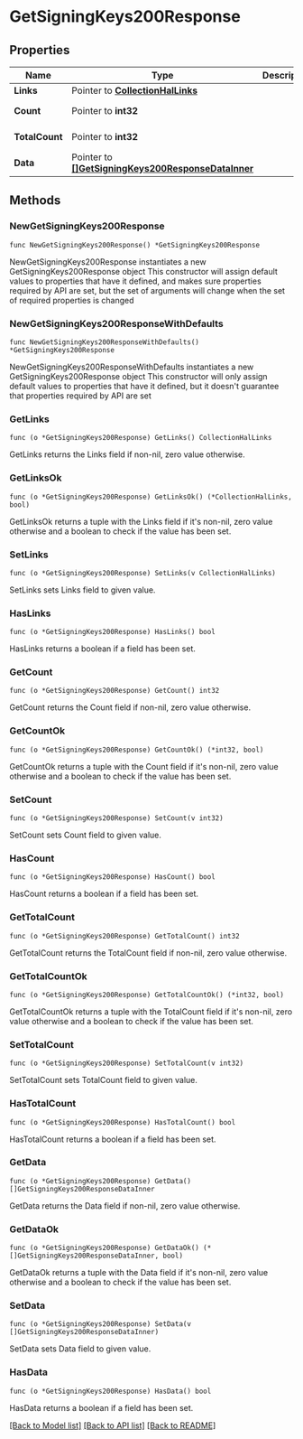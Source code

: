 # GetSigningKeys200Response

## Properties

Name | Type | Description | Notes
------------ | ------------- | ------------- | -------------
**Links** | Pointer to [**CollectionHalLinks**](CollectionHalLinks.md) |  | [optional] 
**Count** | Pointer to **int32** |  | [optional] [readonly] 
**TotalCount** | Pointer to **int32** |  | [optional] [readonly] 
**Data** | Pointer to [**[]GetSigningKeys200ResponseDataInner**](GetSigningKeys200ResponseDataInner.md) |  | [optional] [readonly] 

## Methods

### NewGetSigningKeys200Response

`func NewGetSigningKeys200Response() *GetSigningKeys200Response`

NewGetSigningKeys200Response instantiates a new GetSigningKeys200Response object
This constructor will assign default values to properties that have it defined,
and makes sure properties required by API are set, but the set of arguments
will change when the set of required properties is changed

### NewGetSigningKeys200ResponseWithDefaults

`func NewGetSigningKeys200ResponseWithDefaults() *GetSigningKeys200Response`

NewGetSigningKeys200ResponseWithDefaults instantiates a new GetSigningKeys200Response object
This constructor will only assign default values to properties that have it defined,
but it doesn't guarantee that properties required by API are set

### GetLinks

`func (o *GetSigningKeys200Response) GetLinks() CollectionHalLinks`

GetLinks returns the Links field if non-nil, zero value otherwise.

### GetLinksOk

`func (o *GetSigningKeys200Response) GetLinksOk() (*CollectionHalLinks, bool)`

GetLinksOk returns a tuple with the Links field if it's non-nil, zero value otherwise
and a boolean to check if the value has been set.

### SetLinks

`func (o *GetSigningKeys200Response) SetLinks(v CollectionHalLinks)`

SetLinks sets Links field to given value.

### HasLinks

`func (o *GetSigningKeys200Response) HasLinks() bool`

HasLinks returns a boolean if a field has been set.

### GetCount

`func (o *GetSigningKeys200Response) GetCount() int32`

GetCount returns the Count field if non-nil, zero value otherwise.

### GetCountOk

`func (o *GetSigningKeys200Response) GetCountOk() (*int32, bool)`

GetCountOk returns a tuple with the Count field if it's non-nil, zero value otherwise
and a boolean to check if the value has been set.

### SetCount

`func (o *GetSigningKeys200Response) SetCount(v int32)`

SetCount sets Count field to given value.

### HasCount

`func (o *GetSigningKeys200Response) HasCount() bool`

HasCount returns a boolean if a field has been set.

### GetTotalCount

`func (o *GetSigningKeys200Response) GetTotalCount() int32`

GetTotalCount returns the TotalCount field if non-nil, zero value otherwise.

### GetTotalCountOk

`func (o *GetSigningKeys200Response) GetTotalCountOk() (*int32, bool)`

GetTotalCountOk returns a tuple with the TotalCount field if it's non-nil, zero value otherwise
and a boolean to check if the value has been set.

### SetTotalCount

`func (o *GetSigningKeys200Response) SetTotalCount(v int32)`

SetTotalCount sets TotalCount field to given value.

### HasTotalCount

`func (o *GetSigningKeys200Response) HasTotalCount() bool`

HasTotalCount returns a boolean if a field has been set.

### GetData

`func (o *GetSigningKeys200Response) GetData() []GetSigningKeys200ResponseDataInner`

GetData returns the Data field if non-nil, zero value otherwise.

### GetDataOk

`func (o *GetSigningKeys200Response) GetDataOk() (*[]GetSigningKeys200ResponseDataInner, bool)`

GetDataOk returns a tuple with the Data field if it's non-nil, zero value otherwise
and a boolean to check if the value has been set.

### SetData

`func (o *GetSigningKeys200Response) SetData(v []GetSigningKeys200ResponseDataInner)`

SetData sets Data field to given value.

### HasData

`func (o *GetSigningKeys200Response) HasData() bool`

HasData returns a boolean if a field has been set.


[[Back to Model list]](../README.md#documentation-for-models) [[Back to API list]](../README.md#documentation-for-api-endpoints) [[Back to README]](../README.md)



